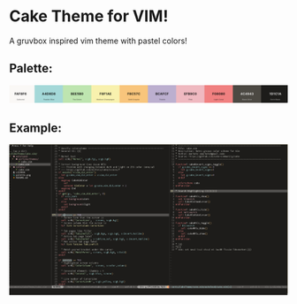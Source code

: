 # Cake Theme for VIM!

A gruvbox inspired vim theme with pastel colors!

## Palette:

![Palette](palette.png)

## Example:

![Example](vim.png)
